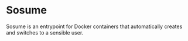 # Sosume
Sosume is an entrypoint for Docker containers that automatically creates and switches to a sensible user.
